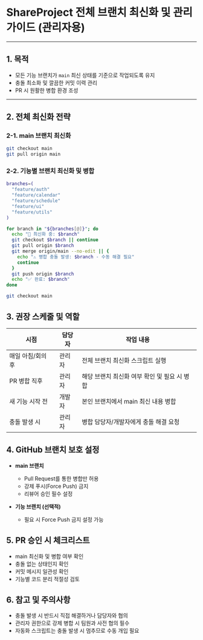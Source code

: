 # ShareProject 전체 브랜치 최신화 및 관리 가이드 (관리자용)

---

## 1. 목적  
- 모든 기능 브랜치가 `main` 최신 상태를 기준으로 작업되도록 유지  
- 충돌 최소화 및 깔끔한 커밋 이력 관리  
- PR 시 원활한 병합 환경 조성  

---

## 2. 전체 최신화 전략

### 2-1. main 브랜치 최신화  
```bash
git checkout main
git pull origin main
```

### 2-2. 기능별 브랜치 최신화 및 병합
```bash
branches=(
  "feature/auth"
  "feature/calendar"
  "feature/schedule"
  "feature/ui"
  "feature/utils"
)

for branch in "${branches[@]}"; do
  echo "🔄 최신화 중: $branch"
  git checkout $branch || continue
  git pull origin $branch
  git merge origin/main --no-edit || {
    echo "⚠️ 병합 충돌 발생: $branch - 수동 해결 필요"
    continue
  }
  git push origin $branch
  echo "✅ 완료: $branch"
done

git checkout main
```

## 3. 권장 스케줄 및 역할
| 시점          | 담당자  | 작업 내용                                    |
|---------------|---------|----------------------------------------------|
| 매일 아침/회의 후 | 관리자  | 전체 브랜치 최신화 스크립트 실행              |
| PR 병합 직후   | 관리자  | 해당 브랜치 최신화 여부 확인 및 필요 시 병합   |
| 새 기능 시작 전 | 개발자  | 본인 브랜치에서 main 최신 내용 병합            |
| 충돌 발생 시   | 관리자  | 병합 담당자/개발자에게 충돌 해결 요청           |

## 4. GitHub 브랜치 보호 설정
- **main 브랜치**
  - Pull Request를 통한 병합만 허용
  - 강제 푸시(Force Push) 금지
  - 리뷰어 승인 필수 설정

- **기능 브랜치 (선택적)**
  - 필요 시 Force Push 금지 설정 가능

## 5. PR 승인 시 체크리스트
- main 최신화 및 병합 여부 확인
- 충돌 없는 상태인지 확인
- 커밋 메시지 일관성 확인
- 기능별 코드 분리 적절성 검토

## 6. 참고 및 주의사항
- 충돌 발생 시 반드시 직접 해결하거나 담당자와 협의
- 관리자 권한으로 강제 병합 시 팀원과 사전 협의 필수
- 자동화 스크립트는 충돌 발생 시 멈추므로 수동 개입 필요
